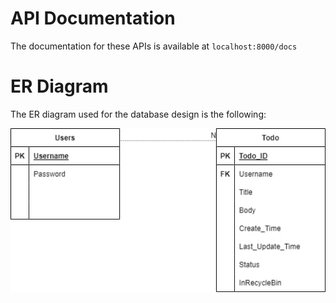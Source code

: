 # API Documentation
The documentation for these APIs is available at `localhost:8000/docs`
# ER Diagram
The ER diagram used for the database design is the following:

![ER_Diagram](./public/ER%20todo.jpg)
